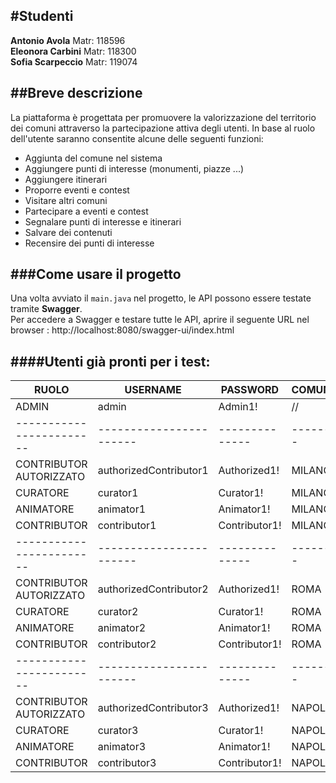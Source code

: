 #Studenti
---------------------------------------------------------
**Antonio Avola**     Matr: 118596 <br>
**Eleonora Carbini**  Matr: 118300 <br>
**Sofia Scarpeccio**  Matr: 119074 <br>

##Breve descrizione
---------------------------------------------------------
La piattaforma è progettata per promuovere la valorizzazione del territorio dei comuni attraverso la partecipazione attiva degli utenti.
In base al ruolo dell'utente saranno consentite alcune delle seguenti funzioni: 
- Aggiunta del comune nel sistema
- Aggiungere punti di interesse (monumenti, piazze ...)
- Aggiungere itinerari 
- Proporre eventi e contest
- Visitare altri comuni
- Partecipare a eventi e contest
- Segnalare punti di interesse e itinerari 
- Salvare dei contenuti
- Recensire dei punti di interesse

###Come usare il progetto
---------------------------------------------------------
Una volta avviato il `main.java` nel progetto,  le API possono essere testate tramite **Swagger**. <br>
Per accedere a Swagger e testare tutte le API, aprire il seguente URL nel browser :  http://localhost:8080/swagger-ui/index.html 

####Utenti già pronti per i test:
--------------------------------------------------------------------------
| RUOLO                  | USERNAME              | PASSWORD     | COMUNE |
|------------------------|-----------------------|--------------|--------|
| ADMIN                  | admin                 | Admin1!      |    //  |
|------------------------|-----------------------|--------------|--------|
| CONTRIBUTOR AUTORIZZATO| authorizedContributor1| Authorized1! | MILANO |
| CURATORE               | curator1              | Curator1!    | MILANO |
| ANIMATORE              | animator1             | Animator1!   | MILANO |
| CONTRIBUTOR            | contributor1          | Contributor1!| MILANO |
|------------------------|-----------------------|--------------|--------|
| CONTRIBUTOR AUTORIZZATO| authorizedContributor2| Authorized1! | ROMA   |
| CURATORE               | curator2              | Curator1!    | ROMA   |
| ANIMATORE              | animator2             | Animator1!   | ROMA   |
| CONTRIBUTOR            | contributor2          | Contributor1!| ROMA   |
|------------------------|-----------------------|--------------|--------|
| CONTRIBUTOR AUTORIZZATO| authorizedContributor3| Authorized1! | NAPOLI |
| CURATORE               | curator3              | Curator1!    | NAPOLI |
| ANIMATORE              | animator3             | Animator1!   | NAPOLI |
| CONTRIBUTOR            | contributor3          | Contributor1!| NAPOLI |
